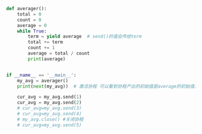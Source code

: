 
<BlogInfo title="2.使用协程计算移动平均值" author="白日梦想猿" pv=0 read_times=0 pre_cost_time=0分25秒 category="协程" tag_list="['协程']" create_time="2022.04.24 15:14:53" update_time="2022.04.27 09:15:55" />

```python
def averager():
    total = 0
    count = 0
    average = 0
    while True:
        term = yield average  # send()的值会传给term
        total += term
        count += 1
        average = total / count
        print(average)


if __name__ == '__main__':
    my_avg = averager()
    print(next(my_avg))  # 激活协程 可以看到协程产出的初始值是average的初始值为None

    cur_avg = my_avg.send(1)
    cur_avg = my_avg.send(2)
    # cur_avg=my_avg.send(3)
    # cur_avg=my_avg.send(4)
    # my_avg.close() #关闭协程
    # cur_avg=my_avg.send(5)

```

